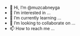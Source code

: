 - 👋 Hi, I’m @muzcabneyga
- 👀 I’m interested in ...
- 🌱 I’m currently learning ...
- 💞️ I’m looking to collaborate on ...
- 📫 How to reach me ...

<!---
muzcabneyga/muzcabneyga is a ✨ special ✨ repository because its `README.md` (this file) appears on your GitHub profile.
You can click the Preview link to take a look at your changes.
--->
